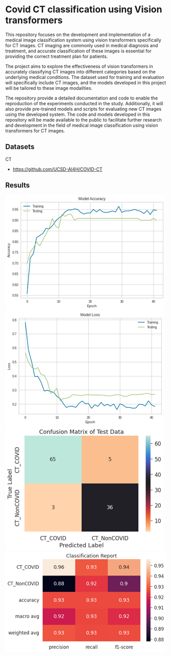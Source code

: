 # Covid CT classification using Vision transformers

This repository focuses on the development and implementation of a medical image classification system using vision transformers specifically for CT images. CT imaging are commonly used in medical diagnosis and treatment, and accurate classification of these images is essential for providing the correct treatment plan for patients.

The project aims to explore the effectiveness of vision transformers in accurately classifying CT images into different categories based on the underlying medical conditions. The dataset used for training and evaluation will specifically include CT images, and the models developed in this project will be tailored to these image modalities.

The repository provide a detailed documentation and code to enable the reproduction of the experiments conducted in the study. Additionally, it will also provide pre-trained models and scripts for evaluating new CT images using the developed system. The code and models developed in this repository will be made available to the public to facilitate further research and development in the field of medical image classification using vision transformers for CT images.

## Datasets

CT
- https://github.com/UCSD-AI4H/COVID-CT

## Results

![img](https://github.com/akmmes/Medical-Image-Classification-using-Vision-Transformers-for-CT-and-X-ray-Images/blob/main/Results/accuracy.png)
![img](https://github.com/akmmes/Medical-Image-Classification-using-Vision-Transformers-for-CT-and-X-ray-Images/blob/main/Results/loss.png)
![img](https://github.com/akmmes/Medical-Image-Classification-using-Vision-Transformers-for-CT-and-X-ray-Images/blob/main/Results/condusion%20matrix.png)
![img](https://github.com/akmmes/Medical-Image-Classification-using-Vision-Transformers-for-CT-and-X-ray-Images/blob/main/Results/classification%20report.png)
